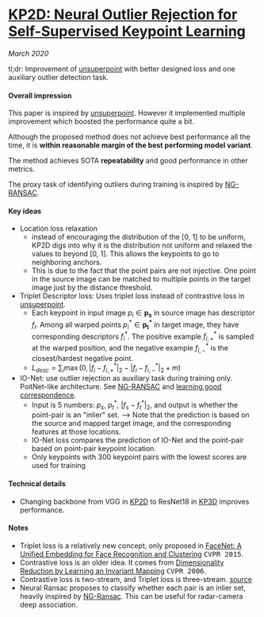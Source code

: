 # [KP2D: Neural Outlier Rejection for Self-Supervised Keypoint Learning](https://arxiv.org/abs/1912.10615)

_March 2020_

tl;dr: Improvement of [unsuperpoint](unsuperpoint.md) with better designed loss and one auxiliary outlier detection task.

#### Overall impression
This paper is inspired by [unsuperpoint](unsuperpoint.md). However it implemented multiple improvement which boosted the performance quite a bit.

Although the proposed method does not achieve best performance all the time, it is **within reasonable margin of the best performing model variant**.

The method achieves SOTA **repeatability** and good performance in other metrics.  

The proxy task of identifying outliers during training is inspired by [NG-RANSAC](ng_ransac.md).

#### Key ideas
- Location loss relaxation
	- instead of encouraging the distribution of the [0, 1] to be uniform, KP2D digs into why it is the distribution not uniform and relaxed the values to beyond [0, 1]. This allows the keypoints to go to neighboring anchors. 
	- This is due to the fact that the point pairs are not injective. One point in the source image can be matched to multiple points in the target image just by the distance threshold.
- Triplet Descriptor loss: Uses triplet loss instead of contrastive loss in [unsuperpoint](unsuperpoint.md).
	- Each keypoint in input image $p_i \in \mathbf{p_s}$ in source image has descriptor $f_i$. Among all warped points $p_i^* \in \mathbf{p_t^*}$ in target image, they have corresponding descriptors $f_i^*$. The positive example $f_{i, +}^*$ is sampled at the warped position, and the negative example $f_{i, -}^*$ is the closest/hardest negative point. 
	- $L_{desc} = \sum_i \max(0, |f_i - f_{i, +}^* |_2 - |f_i - f_{i, -}^*|_2 + m)$
- IO-Net: use outlier rejection as auxiliary task during training only. PoitNet-like architecture. See [NG-RANSAC](ng_ransac.md) and [learning good correspondence](learning_correspondence.md).
	- Input is 5 numbers: $p_s$, $p_t^*$, $|f_s - f_t^*|_2$, and output is whether the point-pair is an "inlier" set. --> Note that the prediction is based on the source and mapped target image, and the corresponding features at those locations.
	- IO-Net loss compares the prediction of IO-Net and the point-pair based on point-pair keypoint location.
	- Only keypoints with 300 keypoint pairs with the lowest scores are used for training

#### Technical details
- Changing backbone from VGG in [KP2D](kp2d) to ResNet18 in [KP3D](kp3d.md) improves performance.

#### Notes
- Triplet loss is a relatively new concept, only proposed in [FaceNet: A Unified Embedding for Face Recognition and Clustering](https://arxiv.org/abs/1503.03832) <kbd>CVPR 2015</kbd>.
- Contrastive loss is an older idea. It comes from [Dimensionality Reduction by Learning an Invariant Mapping](http://yann.lecun.com/exdb/publis/pdf/hadsell-chopra-lecun-06.pdf) <kbd>CVPR 2006</kbd>.
- Contrastive loss is two-stream, and Triplet loss is three-stream. [source](http://slazebni.cs.illinois.edu/spring17/lec09_similarity.pdf)
- Neural Ransac proposes to classify whether each pair is an inlier set, heavily inspired by [NG-Ransac](ng_ransac.md). This can be useful for radar-camera deep association.